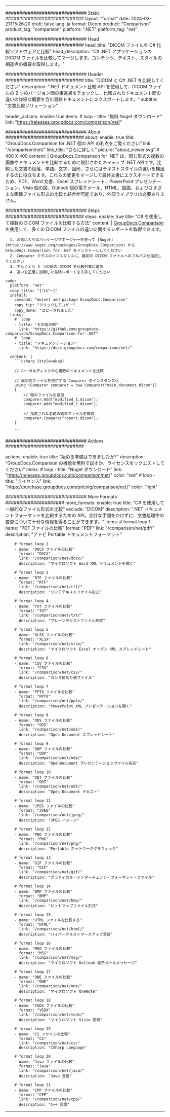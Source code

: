 
---
############################# Static ############################
layout: "format"
date:  2024-03-21T15:26:20
draft: false
lang: ja
format: Dicom
product: "Comparison"
product_tag: "comparison"
platform: ".NET"
platform_tag: "net"

############################# Head ############################
head_title: "DICOM ファイルを C# 比較ソフトウェアと比較"
head_description: "C# .NET アプリケーションの DICOM ファイルを比較してマージします。コンテンツ、テキスト、スタイルの相違点の概要を取得します。"

############################# Header ############################
title: "DICOM と C# .NET を比較してください" 
description: ".NET ドキュメント比較 API を使用して、DICOM ファイルの 2 つのバージョン間の相違点をチェックし、比較されたドキュメント間の違いの詳細な概要を含む最終ドキュメントにエクスポートします。"
subtitle: "文書比較ソリューション" 

header_actions:
  enable: true
  items:
    #  loop
    - title: "無料 Nuget ダウンロード"
      link: "https://releases.groupdocs.com/comparison/net/"
      
############################# About ############################
about:
    enable: true
    title: "GroupDocs.Comparison for .NET 個の API の利点をご覧ください"
    link: "/comparison/net/"
    link_title: "さらに詳しく"
    picture: "about_viewer.svg" # 480 X 400
    content: |
       GroupDocs.Comparison for .NET は、同じ形式の複数の画像やドキュメントを比較するために設計されたネイティブ .NET APIです。比較した文書の段落、単語、文字、図形、さらにはテキストスタイルの違いを検出するのに役立ちます。これらの変更をマージして最終文書にエクスポートできるため、PDF、Word 文書、Excel スプレッドシート、PowerPoint プレゼンテーション、Visio 個の図、Outlook 個の電子メール、HTML、図面、およびさまざまな画像ファイル形式の比較と結合が可能であり、外部ライブラリは必要ありません。

############################# Steps ############################
steps:
    enable: true
    title: "C# を使用して複数の DICOM ファイルを比較する方法"
    content: |
      [GroupDocs.Comparison](https://products.groupdocs.com/comparison/net/) を使用して、多くの DICOM ファイルの違いに関するレポートを取得できます。
      
      1. お気に入りのパッケージマネージャーを使って [Nuget](https://www.nuget.org/packages/GroupDocs.Comparison) から GroupDocs.Comparison for .NET をインストールしてください
      2. Comparer クラスのインスタンスに、最初の DICOM ファイルへのフルパスを指定してください
      3. 少なくとも 1 つの他の DICOM を比較対象に追加
      4. 違いを正確に説明した最終レポートを入手してください
   
    code:
      platform: "net"
      copy_title: "[コピー]"
      install:
        command: "dotnet add package GroupDocs.Comparison"
        copy_tip: "クリックしてコピー"
        copy_done: "コピーされました"
      links:
        #  loop
        - title: "その他の例"
          link: "https://github.com/groupdocs-comparison/GroupDocs.Comparison-for-.NET"
        #  loop
        - title: "ドキュメンテーション"
          link: "https://docs.groupdocs.com/comparison/net/"
          
      content: |
        ```csharp {style=abap}

        // ローカルディスクから複数のドキュメントを比較

        // 最初のファイルを提供する Comparer をインスタンス化
        using (Comparer comparer = new Comparer("main_document.dicom"))
        {
            // 他のファイルを追加
        	comparer.Add("modified_1.dicom");
            comparer.Add("modified_2.dicom");

            // 指定された名前の結果ファイルを取得
            comparer.Compare("report.dicom"); 
        }
        
        ```            

############################# Actions ############################

actions:
  enable: true
  title: "始める準備はできましたか?"
  description: "GroupDocs.Comparison の機能を無料で試すか、ライセンスをリクエストしてください"
  items:
    #  loop
    - title: "Nuget ダウンロード"
      link: "https://releases.groupdocs.com/comparison/net/"
      color: "red"
        #  loop
    - title: "ライセンス"
      link: "https://purchase.groupdocs.com/pricing/comparison/net/"
      color: "light"


############################# More Formats #####################
more_formats:
    enable: true
    title: "C# を使用して一般的なファイル形式を比較"
    exclude: "DICOM"
    description: ".NET ドキュメントフォーマットを比較するための API。余計な手間をかけずに、文書処理中の変更について十分な情報を得ることができます。"
    items: 
        # format loop 1
        - name: "PDF ファイルの比較"
          format: "PDF"
          link: "/comparison/net/pdf/"
          description: "アドビ Portable ドキュメントフォーマット"

        # format loop 2
        - name: "DOCX ファイルの比較"
          format: "DOCX"
          link: "/comparison/net/docx/"
          description: "マイクロソフト Word XML ドキュメントを開く"

        # format loop 3
        - name: "RTF ファイルの比較"
          format: "RTF"
          link: "/comparison/net/rtf/"
          description: "リッチテキストファイル形式"

        # format loop 4
        - name: "TXT ファイルの比較"
          format: "TXT"
          link: "/comparison/net/txt/"
          description: "プレーンテキストファイル形式"

        # format loop 5
        - name: "XLSX ファイルの比較"
          format: "XLSX"
          link: "/comparison/net/xlsx/"
          description: "マイクロソフト Excel オープン XML スプレッドシート"

        # format loop 6
        - name: "CSV ファイルの比較"
          format: "CSV"
          link: "/comparison/net/csv/"
          description: "カンマ区切り値ファイル"

        # format loop 7
        - name: "PPTX ファイルを比較"
          format: "PPTX"
          link: "/comparison/net/pptx/"
          description: "PowerPoint XML プレゼンテーションを開く"

        # format loop 8
        - name: "ODS ファイルの比較"
          format: "ODS"
          link: "/comparison/net/ods/"
          description: "Open Document スプレッドシート"

        # format loop 9
        - name: "ODP ファイルの比較"
          format: "ODP"
          link: "/comparison/net/odp/"
          description: "OpenDocument プレゼンテーションファイル形式"

        # format loop 10
        - name: "ODT ファイルの比較"
          format: "ODT"
          link: "/comparison/net/odt/"
          description: "Open Document テキスト"

        # format loop 11
        - name: "JPEG ファイルの比較"
          format: "JPEG"
          link: "/comparison/net/jpeg/"
          description: "JPEG イメージ"

        # format loop 12
        - name: "PNG ファイルの比較"
          format: "PNG"
          link: "/comparison/net/png/"
          description: "Portable ネットワークグラフィック"

        # format loop 13
        - name: "GIF ファイルの比較"
          format: "GIF"
          link: "/comparison/net/gif/"
          description: "グラフィカル・インターチェンジ・フォーマット・ファイル"

        # format loop 14
        - name: "BMP ファイルの比較"
          format: "BMP"
          link: "/comparison/net/bmp/"
          description: "ビットマップファイル形式"

        # format loop 15
        - name: "HTML ファイルを比較する"
          format: "HTML"
          link: "/comparison/net/html/"
          description: "ハイパーテキストマークアップ言語"

        # format loop 16
        - name: "MSG ファイルの比較"
          format: "MSG"
          link: "/comparison/net/msg/"
          description: "マイクロソフト Outlook 電子メールメッセージ"

        # format loop 17
        - name: "ONE ファイルの比較"
          format: "ONE"
          link: "/comparison/net/one/"
          description: "マイクロソフト OneNote"

        # format loop 18
        - name: "VSDX ファイルの比較"
          format: "VSDX"
          link: "/comparison/net/vsdx/"
          description: "マイクロソフト Visio 図面"

        # format loop 19
        - name: "CS ファイルの比較"
          format: "CS"
          link: "/comparison/net/cs/"
          description: "CSharp Language"

        # format loop 20
        - name: "Java ファイルの比較"
          format: "Java"
          link: "/comparison/net/java/"
          description: "Java 言語"
          
        # format loop 21
        - name: "CPP ファイルの比較"
          format: "CPP"
          link: "/comparison/net/cpp/"
          description: "C++ 言語"
---